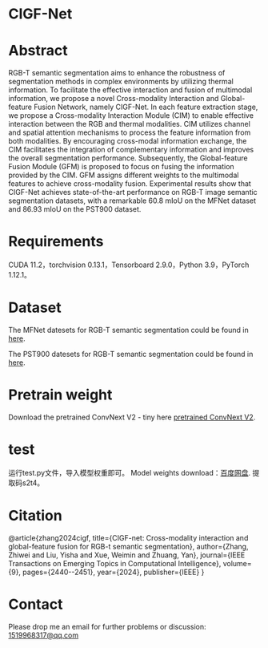 # CIGF-Net

# Abstract
RGB-T semantic segmentation aims to enhance the robustness of segmentation methods in complex environments by utilizing thermal information. To facilitate the effective interaction and fusion of multimodal information, we propose a novel Cross-modality Interaction and Global-feature Fusion Network, namely CIGF-Net. In each feature extraction stage, we propose a Cross-modality Interaction Module (CIM) to enable effective interaction between the RGB and thermal modalities. CIM utilizes channel and spatial attention mechanisms to process the feature information from both modalities. By encouraging cross-modal information exchange, the CIM facilitates the integration of complementary information and improves the overall segmentation performance. Subsequently, the Global-feature Fusion Module (GFM) is proposed to focus on fusing the information provided by the CIM. GFM assigns different weights to the multimodal features to achieve cross-modality fusion. Experimental results show that CIGF-Net achieves state-of-the-art performance on RGB-T image semantic segmentation datasets, with a remarkable 60.8 mIoU on the MFNet dataset and 86.93 mIoU on the PST900 dataset.

# Requirements
CUDA 11.2，torchvision 0.13.1，Tensorboard 2.9.0，Python 3.9，PyTorch 1.12.1。

# Dataset
The MFNet datesets for RGB-T semantic segmentation could be found in [here](https://www.mi.t.u-tokyo.ac.jp/static/projects/mil_multispectral/).  

The PST900 datesets for RGB-T semantic segmentation could be found in [here](https://drive.google.com/file/d/1hZeM-MvdUC_Btyok7mdF00RV-InbAadm/view?pli=1).  

# Pretrain weight
Download the pretrained ConvNext V2 - tiny here [pretrained ConvNext V2](https://dl.fbaipublicfiles.com/convnext/convnextv2/im22k/convnextv2_tiny_22k_384_ema.pt).

# test 
运行test.py文件，导入模型权重即可。
Model weights download：[百度网盘](https://pan.baidu.com/s/1wqXyt5-c43Qfz-JsnR4pHA).
提取码s2t4。

# Citation

@article{zhang2024cigf,
  title={CIGF-net: Cross-modality interaction and global-feature fusion for RGB-t semantic segmentation},
  author={Zhang, Zhiwei and Liu, Yisha and Xue, Weimin and Zhuang, Yan},
  journal={IEEE Transactions on Emerging Topics in Computational Intelligence},
  volume={9},
  pages={2440--2451},
  year={2024},
  publisher={IEEE}
}

# Contact
Please drop me an email for further problems or discussion: 1519968317@qq.com
